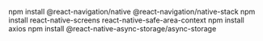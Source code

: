 npm install @react-navigation/native @react-navigation/native-stack
npm install react-native-screens react-native-safe-area-context
npm install axios
npm install @react-native-async-storage/async-storage
